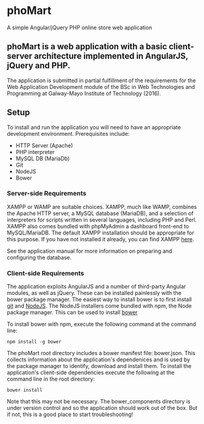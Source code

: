 # phoMart
A simple Angular/jQuery PHP online store web application 

## phoMart is a web application with a basic client-server architecture implemented in AngularJS, jQuery and PHP. 
The application is submitted in partial fulfillment of the requirements for the Web Application Development module 
of the BSc in Web Technologies and Programming at Galway-Mayo Institute of Technology (2016).

## Setup
To install and run the application you will need to have an appropriate development environment. Prerequisites include: 

* HTTP Server (Apache)
* PHP interpreter
* MySQL DB (MariaDb)
* Git
* NodeJS
* Bower

### Server-side Requirements

XAMPP or WAMP are suitable choices. XAMPP, much like WAMP, combines the Apache HTTP server, a MySQL database (MariaDB), 
and a selection of interpreters for scripts written in several languages, including PHP and Perl. XAMPP also comes 
bundled with phpMyAdmin a dashboard front-end to MySQL/MariaDB. The default XAMPP installation should be appropriate 
for this purpose. If you have not installed it already, you can find XAMPP [here](https://www.apachefriends.org/index.html). 

See the application manual for more information on preparing and configuring the database. 

### Client-side Requirements

The application exploits AngularJS and a number of third-party Angular modules, as well as jQuery. These can be installed
painlessly with the bower package manager. The easiest way to install bower is to first install [git](https://git-scm.com/)
and [NodeJS](https://nodejs.org/en/). The NodeJS installers come bundled with npm, the Node package manager. This can be used 
to install [bower](https://bower.io/)

To install bower with npm, execute the following command at the command line: 

`npm install -g bower`

The phoMart root directory includes a bower manifest file: bower.json. This collects information about the application's
dependenices and is used by the package manager to identify, download and install them. To install the application's
client-side dependencies execute the following at the command line in the root directory: 

`bower install`

Note that this may not be necessary. The bower_components directory is under version control and so the application should work out of the box. But if not, this is a good place to start troubleshooting!
